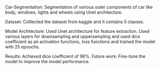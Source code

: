 Car-Segmentation: Segmentation of various outer components of car like body, windows, lights and wheels using Unet architecture.

Dataset: Colllected the dataset from kaggle and it contains 5 classes.

Model Architecture: Used Unet architecture for feature extraction. Used various layers for downsampling and uppersampling and used dice coefficient as an activation functions, loss functions and trained the model with 25 epouchs.

Results: Achieved dice coefficient of 96%.
Future work: Fine-tune the model to improve the model performance.
